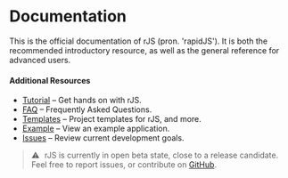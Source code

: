 # Documentation

This is the official documentation of rJS (pron. 'rapidJS'). It is both the recommended introductory resource, as well as the general reference for advanced users.

#### Additional Resources

- [Tutorial](/docs?p=tutorial:index) – Get hands on with rJS.
- [FAQ](/faq) – Frequently Asked Questions.
- [Templates](/templates) – Project templates for rJS, and more.
- [Example](https://github.com/rapidjs-org/rJS/tree/main/test-app) – View an example application.
- [Issues](https://github.com/rapidjs-org/rJS/issues) – Review current development goals.

> ⚠️ &hairsp; rJS is currently in open beta state, close to a release candidate. Feel free to report issues, or contribute on [GitHub](https://github.com/rapidjs-org/rJS).